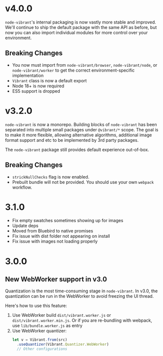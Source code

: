 # v4.0.0

`node-vibrant`'s internal packaging is now vastly more stable and improved. We'll continue to ship the default package with the same API as before, but now you can also import individual modules for more control over your environment.

## Breaking Changes

- You now must import from `node-vibrant/browser`, `node-vibrant/node`, or `node-vibrant/worker` to get the correct environment-specific implementation
- `Vibrant` class is now a default export
- Node 18+ is now required
- ES5 support is dropped

# v3.2.0

`node-vibrant` is now a monorepo. Building blocks of `node-vibrant` has been separated into multiple small packages under `@vibrant/*` scope. The goal is to make it more flexible, allowing alternative algorithms, additional image format support and etc to be implemented by 3rd party packages.

The `node-vibrant` package still provides default experience out-of-box.

## Breaking Changes

* `strickNullChecks` flag is now enabled.
* Prebuilt bundle will not be provided. You should use your own `webpack` workflow.

# 3.1.0
- Fix empty swatches sometimes showing up for images
- Update deps
- Moved from Bluebird to native promises
- Fix issue with dist folder not appearing on install
- Fix issue with images not loading properly

# 3.0.0
## New WebWorker support in v3.0

Quantization is the most time-consuming stage in `node-vibrant`. In v3.0, the quantization can be run in the WebWorker to avoid freezing the UI thread.

Here's how to use this feature:
1. Use WebWorker build `dist/vibrant.worker.js` or `dist/vibrant.worker.min.js`. Or if you are re-bundling with webpack, use `lib/bundle.worker.js` as entry
2. Use WebWorker quantizer:
   ```ts
   let v = Vibrant.from(src)
     .useQuantizer(Vibrant.Quantizer.WebWorker)
     // Other configurations
   ```
